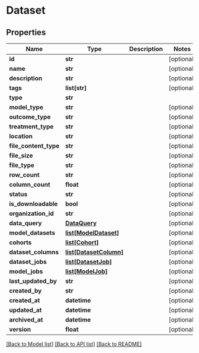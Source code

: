 # Dataset

## Properties
Name | Type | Description | Notes
------------ | ------------- | ------------- | -------------
**id** | **str** |  | [optional] 
**name** | **str** |  | [optional] 
**description** | **str** |  | [optional] 
**tags** | **list[str]** |  | [optional] 
**type** | **str** |  | 
**model_type** | **str** |  | [optional] 
**outcome_type** | **str** |  | [optional] 
**treatment_type** | **str** |  | [optional] 
**location** | **str** |  | [optional] 
**file_content_type** | **str** |  | [optional] 
**file_size** | **str** |  | [optional] 
**file_type** | **str** |  | [optional] 
**row_count** | **str** |  | [optional] 
**column_count** | **float** |  | [optional] 
**status** | **str** |  | [optional] 
**is_downloadable** | **bool** |  | [optional] 
**organization_id** | **str** |  | [optional] 
**data_query** | [**DataQuery**](DataQuery.md) |  | [optional] 
**model_datasets** | [**list[ModelDataset]**](ModelDataset.md) |  | [optional] 
**cohorts** | [**list[Cohort]**](Cohort.md) |  | [optional] 
**dataset_columns** | [**list[DatasetColumn]**](DatasetColumn.md) |  | [optional] 
**dataset_jobs** | [**list[DatasetJob]**](DatasetJob.md) |  | [optional] 
**model_jobs** | [**list[ModelJob]**](ModelJob.md) |  | [optional] 
**last_updated_by** | **str** |  | [optional] 
**created_by** | **str** |  | [optional] 
**created_at** | **datetime** |  | [optional] 
**updated_at** | **datetime** |  | [optional] 
**archived_at** | **datetime** |  | [optional] 
**version** | **float** |  | [optional] 

[[Back to Model list]](../README.md#documentation-for-models) [[Back to API list]](../README.md#documentation-for-api-endpoints) [[Back to README]](../README.md)

